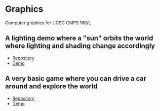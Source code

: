 # Graphics
Computer graphics for UCSC CMPS 160/L

## A lighting demo where a "sun" orbits the world where lighting and shading change accordingly
- [Repository](https://github.com/jleckron/LightingDemo)
- [Demo](https://jleckron.github.io/LightingDemo/)

## A very basic game where you can drive a car around and explore the world
- [Repository](https://github.com/jleckron/CarGame)
- [Demo](https://jleckron.github.io/CarGame/)

